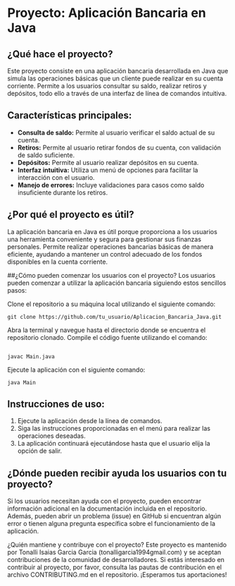 # Proyecto: Aplicación Bancaria en Java

## ¿Qué hace el proyecto?
Este proyecto consiste en una aplicación bancaria desarrollada en Java que simula las operaciones básicas que un cliente puede realizar en su cuenta corriente. Permite a los usuarios consultar su saldo, realizar retiros y depósitos, todo ello a través de una interfaz de línea de comandos intuitiva.

## Características principales:
- **Consulta de saldo:** Permite al usuario verificar el saldo actual de su cuenta.
- **Retiros:** Permite al usuario retirar fondos de su cuenta, con validación de saldo suficiente.
- **Depósitos:** Permite al usuario realizar depósitos en su cuenta.
- **Interfaz intuitiva:** Utiliza un menú de opciones para facilitar la interacción con el usuario.
- **Manejo de errores:** Incluye validaciones para casos como saldo insuficiente durante los retiros.

## ¿Por qué el proyecto es útil?
La aplicación bancaria en Java es útil porque proporciona a los usuarios una herramienta conveniente y segura para gestionar sus finanzas personales. Permite realizar operaciones bancarias básicas de manera eficiente, ayudando a mantener un control adecuado de los fondos disponibles en la cuenta corriente.

##¿Cómo pueden comenzar los usuarios con el proyecto?
Los usuarios pueden comenzar a utilizar la aplicación bancaria siguiendo estos sencillos pasos:

Clone el repositorio a su máquina local utilizando el siguiente comando:
```
git clone https://github.com/tu_usuario/Aplicacion_Bancaria_Java.git
```
Abra la terminal y navegue hasta el directorio donde se encuentra el repositorio clonado.
Compile el código fuente utilizando el comando:

```

javac Main.java
```

Ejecute la aplicación con el siguiente comando:

```
java Main

```
## Instrucciones de uso:
1. Ejecute la aplicación desde la línea de comandos.
2. Siga las instrucciones proporcionadas en el menú para realizar las operaciones deseadas.
3. La aplicación continuará ejecutándose hasta que el usuario elija la opción de salir.

## ¿Dónde pueden recibir ayuda los usuarios con tu proyecto?
Si los usuarios necesitan ayuda con el proyecto, pueden encontrar información adicional en la documentación incluida en el repositorio. Además, pueden abrir un problema (issue) en GitHub si encuentran algún error o tienen alguna pregunta específica sobre el funcionamiento de la aplicación.

¿Quién mantiene y contribuye con el proyecto?
Este proyecto es mantenido por Tonalli Isaias Garcia Garcia (tonalligarcia1994gmail.com) y se aceptan contribuciones de la comunidad de desarrolladores. Si estás interesado en contribuir al proyecto, por favor, consulta las pautas de contribución en el archivo CONTRIBUTING.md en el repositorio. ¡Esperamos tus aportaciones!

